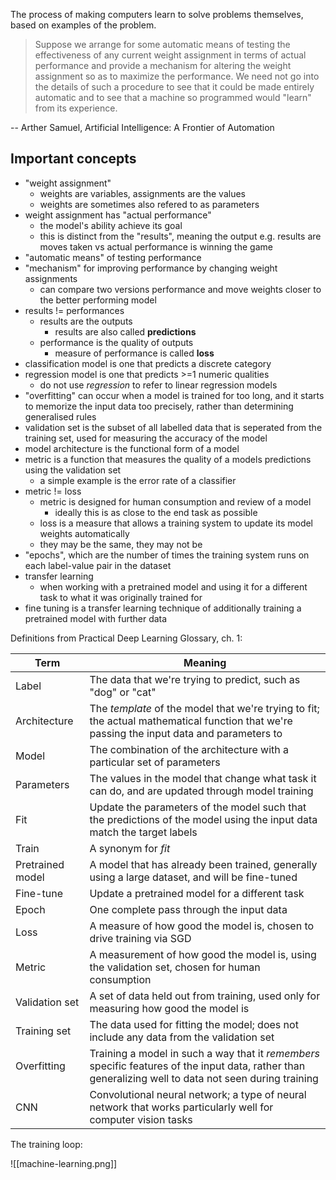 The process of making computers learn to solve problems themselves, based on examples of the problem.

>Suppose we arrange for some automatic means of testing the effectiveness of any current weight assignment in terms of actual performance and provide a mechanism for altering the weight assignment so as to maximize the performance. We need not go into the details of such a procedure to see that it could be made entirely automatic and to see that a machine so programmed would "learn" from its experience.

-- Arther Samuel, Artificial Intelligence: A Frontier of Automation

## Important concepts

- "weight assignment"
	- weights are variables, assignments are the values
	- weights are sometimes also refered to as parameters
- weight assignment has "actual performance"
	- the model's ability achieve its goal
	- this is distinct from the "results", meaning the output e.g. results are moves taken vs  actual performance is winning the game 
- "automatic means" of testing performance
- "mechanism" for improving performance by changing weight assignments
	- can compare two versions performance and move weights closer to the better performing model
- results != performances
	- results are the outputs
		- results are also called **predictions**
	- performance is the quality of outputs
		- measure of performance is called **loss**
- classification model is one that predicts a discrete category
- regression model is one that predicts >=1 numeric qualities
	- do not use *regression* to refer to linear regression models
- "overfitting" can occur when a model is trained for too long, and it starts to memorize the input data too precisely, rather than determining generalised rules
- validation set is the subset of all labelled data that is seperated from the training set, used for measuring the accuracy of the model
- model architecture is the functional form of a model
- metric is a function that measures the quality of a models predictions using the validation set
	- a simple example is the error rate of a classifier
- metric != loss
	- metric is designed for human consumption and review of a model
		- ideally this is as close to the end task as possible
	- loss is a measure that allows a training system to update its model weights automatically
	- they may be the same, they may not be
- "epochs", which are the number of times the training system runs on each label-value pair in the dataset
- transfer learning
	- when working with a pretrained model and using it for a different task to what it was originally trained for
- fine tuning is a transfer learning technique of additionally training a pretrained model with further data

Definitions from Practical Deep Learning Glossary, ch. 1:

| Term | Meaning |
| ---- | ------- |
| Label | The data that we're trying to predict, such as "dog" or "cat" |
| Architecture | The _template_ of the model that we're trying to fit; the actual mathematical function that we're passing the input data and parameters to |
| Model | The combination of the architecture with a particular set of parameters |
| Parameters | The values in the model that change what task it can do, and are updated through model training |
| Fit | Update the parameters of the model such that the predictions of the model using the input data match the target labels |
| Train | A synonym for _fit_ |
| Pretrained model | A model that has already been trained, generally using a large dataset, and will be fine-tuned |
| Fine-tune | Update a pretrained model for a different task |
| Epoch | One complete pass through the input data |
| Loss | A measure of how good the model is, chosen to drive training via SGD |
| Metric | A measurement of how good the model is, using the validation set, chosen for human consumption |
| Validation set | A set of data held out from training, used only for measuring how good the model is |
| Training set | The data used for fitting the model; does not include any data from the validation set |
| Overfitting | Training a model in such a way that it _remembers_ specific features of the input data, rather than generalizing well to data not seen during training |
| CNN | Convolutional neural network; a type of neural network that works particularly well for computer vision tasks |

The training loop:

![[machine-learning.png]]
